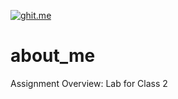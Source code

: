 [![ghit.me](https://ghit.me/badge.svg?repo=nzytag/about_me)](https://ghit.me/repo/nzytag/about_me)

# about_me
Assignment Overview: Lab for Class 2
